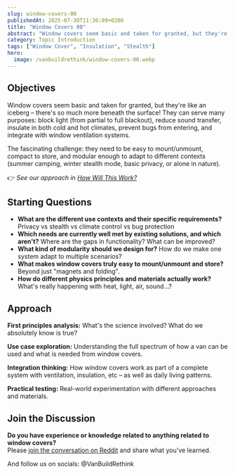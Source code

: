 ```yaml
---
slug: window-covers-00
publishedAt: 2025-07-30T11:36:09+0200
title: "Window Covers 00"
abstract: "Window covers seem basic and taken for granted, but they're like an iceberg – there's so much more beneath the surface!"
category: Topic Introduction
tags: ["Window Cover", "Insulation", "Stealth"]
hero:
  image: /vanbuildrethink/window-covers-00.webp
---
```



## Objectives

Window covers seem basic and taken for granted, but they're like an iceberg – there's so much more
beneath the surface! They can serve many purposes: block light (from partial to full blackout),
reduce sound transfer, insulate in both cold and hot climates, prevent bugs from entering, and
integrate with window ventilation systems.

The fascinating challenge: they need to be easy to mount/unmount, compact to store, and modular
enough to adapt to different contexts (summer camping, winter stealth mode, basic privacy, or
alone in nature).

👉 _See our approach in [How Will This Work?](/vanbuildrethink/van-build-rethink#how-will-this-work)_


## Starting Questions

- **What are the different use contexts and their specific requirements?** Privacy vs stealth vs climate control vs bug protection
- **Which needs are currently well met by existing solutions, and which aren't?** Where are the gaps in functionality? What can be improved?
- **What kind of modularity should we design for?** How do we make one system adapt to multiple scenarios?
- **What makes window covers truly easy to mount/unmount and store?** Beyond just "magnets and folding".
- **How do different physics principles and materials actually work?** What's really happening with heat, light, air, sound…?


## Approach

**First principles analysis:** What's the science involved? What do we absolutely know is true?

**Use case exploration:** Understanding the full spectrum of how a van can be used and what is needed from window covers.
 
**Integration thinking:** How window covers work as part of a complete system with ventilation, insulation, etc – as well as daily living patterns.

**Practical testing:** Real-world experimentation with different approaches and materials.


## Join the Discussion

**Do you have experience or knowledge related to anything related to window covers?**  
Please [join the conversation on Reddit](https://www.reddit.com/r/VanBuildRethink/comments/1md24iq/window_covers_00/)
and share what you've learned.

And follow us on socials: @VanBuildRethink
